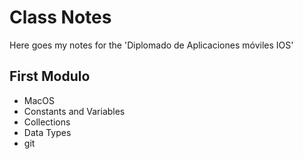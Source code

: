 # Class Notes

Here goes my notes for the 'Diplomado de Aplicaciones móviles IOS'

## First Modulo
- MacOS
- Constants and Variables
- Collections
- Data Types
- git
